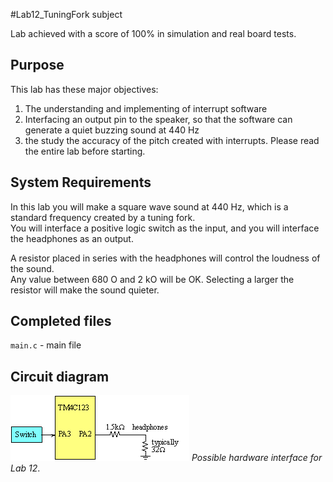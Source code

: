 #Lab12_TuningFork subject

Lab achieved with a score of 100% in simulation and real board tests.

## Purpose

This lab has these major objectives: 
1. The understanding and implementing of interrupt software 
2. Interfacing an output pin to the speaker, so that the software can generate a quiet buzzing sound at 440 Hz 
3. the study the accuracy of the pitch created with interrupts. Please read the entire lab before starting.

## System Requirements

In this lab you will make a square wave sound at 440 Hz, which is a standard frequency created by a tuning fork. \
You will interface a positive logic switch as the input, and you will interface the headphones as an output.

A resistor placed in series with the headphones will control the loudness of the sound. \
Any value between 680 O and 2 kO will be OK. Selecting a larger the resistor will make the sound quieter.

## Completed files

`main.c` - main file

## Circuit diagram

![Alt text](Lab12_circuit.png?raw=true)
*Possible hardware interface for Lab 12*.
